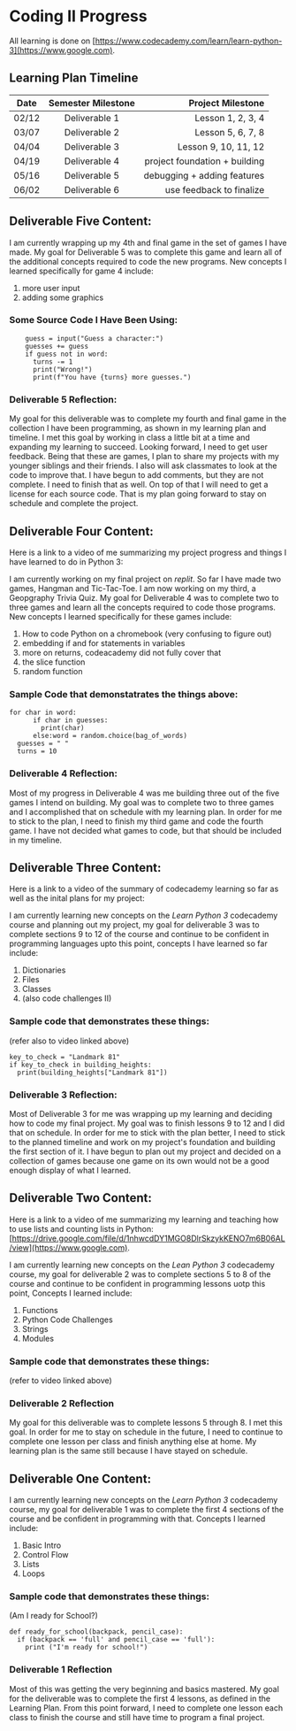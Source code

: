# Coding II Progress
All learning is done on [https://www.codecademy.com/learn/learn-python-3](https://www.google.com). 

## Learning Plan Timeline
|  Date  |  Semester Milestone  |  Project Milestone   |
|--------|:--------------------:| -------------------: |
|  02/12 |  Deliverable 1       | Lesson 1, 2, 3, 4    |
|  03/07 |  Deliverable 2       | Lesson 5, 6, 7, 8    |
|  04/04 |  Deliverable 3       | Lesson 9, 10, 11, 12 |
|  04/19 |  Deliverable 4       | project foundation + building |
|  05/16 |  Deliverable 5       | debugging + adding features |
|  06/02 |  Deliverable 6       | use feedback to finalize |

## Deliverable Five Content:
I am currently wrapping up my 4th and final game in the set of games I have made. My goal for Deliverable 5 was to complete this game and learn all of the additional concepts required to code the new programs. New concepts I learned specifically for game 4 include:
1. more user input
2. adding some graphics

### Some Source Code I Have Been Using:
```
    guess = input("Guess a character:")
    guesses += guess
    if guess not in word:
      turns -= 1
      print("Wrong!")
      print(f"You have {turns} more guesses.")
```
### Deliverable 5 Reflection: 
My goal for this deliverable was to complete my fourth and final game in the collection I have been programming, as shown in my learning plan and timeline. I met this goal by working in class a little bit at a time and expanding my learning to succeed. Looking forward, I need to get user feedback. Being that these are games, I plan to share my projects with my younger siblings and their friends. I also will ask classmates to look at the code to improve that. I have begun to add comments, but they are not complete. I need to finish that as well. On top of that I will need to get a license for each source code. That is my plan going forward to stay on schedule and complete the project. 


## Deliverable Four Content:
Here is a link to a video of me summarizing my project progress and things I have learned to do in Python 3:


I am currently working on my final project on *replit*. So far I have made two games, Hangman and Tic-Tac-Toe. I am now working on my third, a Geopgraphy Trivia Quiz. My goal for Deliverable 4 was to complete two to three games and learn all the concepts required to code those programs. New concepts I learned specifically for these games include:
1. How to code Python on a chromebook (very confusing to figure out)
2. embedding if and for statements in variables
3. more on returns, codeacademy did not fully cover that
4. the slice function
5. random function

### Sample Code that demonstatrates the things above:
```
for char in word:
      if char in guesses:
        print(char)
      else:word = random.choice(bag_of_words)
  guesses = " "
  turns = 10
```
### Deliverable 4 Reflection:
Most of my progress in Deliverable 4 was me building three out of the five games I intend on building. My goal was to complete two to three games and I accomplished that on schedule with my learning plan. In order for me to stick to the plan, I need to finish my third game and code the fourth game. I have not decided what games to code, but that should be included in my timeline. 


## Deliverable Three Content:
Here is a link to a video of the summary of codecademy learning so far as well as the inital plans for my project:



I am currently learning new concepts on the *Learn Python 3* codecademy course and planning out my project, my goal for deliverable 3 was to complete sections 9 to 12 of the course and continue to be confident in programming languages upto this point, concepts I have learned so far include: 
1. Dictionaries
2. Files
3. Classes
4. (also code challenges II)
### Sample code that demonstrates these things: 
(refer also to video linked above)
```
key_to_check = "Landmark 81"
if key_to_check in building_heights:
  print(building_heights["Landmark 81"])
```
### Deliverable 3 Reflection: 
Most of Deliverable 3 for me was wrapping up my learning and deciding how to code my final project. My goal was to finish lessons 9 to 12 and I did that on schedule. In order for me to stick with the plan better, I need to stick to the planned timeline and work on my project's foundation and building the first section of it. I have begun to plan out my project and decided on a collection of games because one game on its own would not be a good enough display of what I learned. 

## Deliverable Two Content:
Here is a link to a video of me summarizing my learning and teaching how to use lists and counting lists in Python: [https://drive.google.com/file/d/1nhwcdDY1MGO8DlrSkzykKENO7m6B06AL/view](https://www.google.com). 

I am currently learning new concepts on the *Lean Python 3* codecademy course, my goal for deliverable 2 was to complete sections 5 to 8 of the course and continue to be confident in programming lessons uotp this point, Concepts I learned include: 
1. Functions
2. Python Code Challenges
3. Strings
4. Modules
### Sample code that demonstrates these things:
(refer to video linked above)

### Deliverable 2 Reflection
My goal for this deliverable was to complete lessons 5 through 8. I met this goal. In order for me to stay on schedule in the future, I need to continue to complete one lesson per class and finish anything else at home. My learning plan is the same still because I have stayed on schedule. 

## Deliverable One Content:
I am currently learning new concepts on the *Learn Python 3* codecademy course, my goal for deliverable 1 was to complete the first 4 sections of the course and be confident in programming with that. Concepts I learned include:
1. Basic Intro
2. Control Flow
3. Lists
4. Loops
### Sample code that demonstrates these things: 
(Am I ready for School?)
```
def ready_for_school(backpack, pencil_case):
  if (backpack == 'full' and pencil_case == 'full'):
    print ("I'm ready for school!")
```
### Deliverable 1 Reflection
Most of this was getting the very beginning and basics mastered. My goal for the deliverable was to complete the first 4 lessons, as defined in the Learning Plan. From this point forward, I need to complete one lesson each class to finish the course and still have time to program a final project. 
